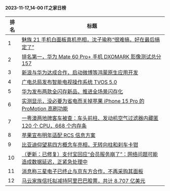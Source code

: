 #### 2023-11-17_14-00  IT之家日榜

| 排名 | 标题|
| --- | ---|
| 1 | [魅族 21 手机白面板真机亮相，沈子瑜称“很难搞，好在最后搞定了”](https://www.ithome.com/0/733/027.htm) |
| 2 | [排名第一，华为 Mate 60 Pro+ 手机 DXOMARK 影像测试总分 157](https://www.ithome.com/0/733/142.htm) |
| 3 | [新浪与华为达成合作，启动微博等鸿蒙原生应用开发](https://www.ithome.com/0/733/080.htm) |
| 4 | [广电总局发布智能电视操作系统 TVOS 5.0](https://www.ithome.com/0/733/081.htm) |
| 5 | [华为发布两款全闪存新品，推进全场景闪存化](https://www.ithome.com/0/733/115.htm) |
| 6 | [实测显示，没必要为省电而关掉苹果 iPhone 15 Pro 的 ProMotion 高刷功能](https://www.ithome.com/0/733/126.htm) |
| 7 | [一粤澳两地牌客车被查：车头前柱、发动机空气过滤器内藏匿 120 个 CPU，668 个内存条](https://www.ithome.com/0/733/137.htm) |
| 8 | [苹果宣布明年适配 RCS 信息方案](https://www.ithome.com/0/733/140.htm) |
| 9 | [比亚迪仰望易四方概念车亮相，无转向柱和刹车卡钳](https://www.ithome.com/0/733/028.htm) |
| 10 | [（更新：已修复）支付宝回应“会员服务崩了”：网络问题可能造成数据延迟，正紧急处理中](https://www.ithome.com/0/733/059.htm) |
| 11 | [消息称三星电子已终止与京东方合作，不再采购其面板](https://www.ithome.com/0/733/113.htm) |
| 12 | [马云家族信托拟减持阿里巴巴股票，共计 8.707 亿美元](https://www.ithome.com/0/733/088.htm) |
